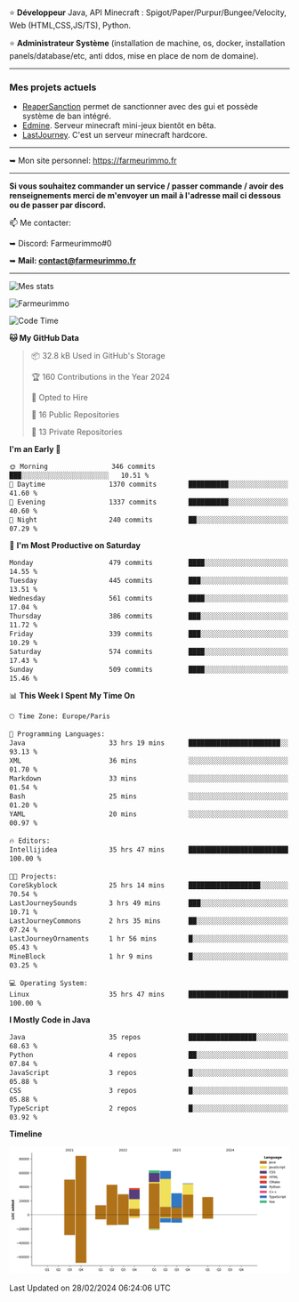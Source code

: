 ⭐ **Développeur** Java, API Minecraft : Spigot/Paper/Purpur/Bungee/Velocity, Web (HTML,CSS,JS/TS), Python.

⭐ **Administrateur Système** (installation de machine, os, docker, installation panels/database/etc, anti ddos, mise en place de nom de domaine).

---

### Mes projets actuels
- [ReaperSanction](https://www.spigotmc.org/resources/reapersanction.89580/) permet de sanctionner avec des gui et possède système de ban intégré.
- [Edmine](https://edmine.net). Serveur minecraft mini-jeux bientôt en bêta.
- [LastJourney](https://lastjourney.fr). C'est un serveur minecraft hardcore.

---

➥ Mon site personnel: https://farmeurimmo.fr

---

**Si vous souhaitez commander un service / passer commande / avoir des renseignements merci de m'envoyer un mail à l'adresse mail ci dessous ou de passer par discord.**

📫 Me contacter:
 
   ➥ Discord: Farmeurimmo#0
   
   ➥ **Mail: contact@farmeurimmo.fr**

---

![Mes stats](https://github-readme-stats.farmeurimmo.fr/api?username=Farmeurimmo&count_private=true&show_icons=true&theme=radical)

<img src="https://komarev.com/ghpvc/?username=Farmeurimmo" alt="Farmeurimmo" />

<!--START_SECTION:waka-->
![Code Time](http://img.shields.io/badge/Code%20Time-1%2C222%20hrs%209%20mins-blue)

**🐱 My GitHub Data** 

> 📦 32.8 kB Used in GitHub's Storage 
 > 
> 🏆 160 Contributions in the Year 2024
 > 
> 💼 Opted to Hire
 > 
> 📜 16 Public Repositories 
 > 
> 🔑 13 Private Repositories 
 > 
**I'm an Early 🐤** 

```text
🌞 Morning                346 commits         ███░░░░░░░░░░░░░░░░░░░░░░   10.51 % 
🌆 Daytime                1370 commits        ██████████░░░░░░░░░░░░░░░   41.60 % 
🌃 Evening                1337 commits        ██████████░░░░░░░░░░░░░░░   40.60 % 
🌙 Night                  240 commits         ██░░░░░░░░░░░░░░░░░░░░░░░   07.29 % 
```
📅 **I'm Most Productive on Saturday** 

```text
Monday                   479 commits         ████░░░░░░░░░░░░░░░░░░░░░   14.55 % 
Tuesday                  445 commits         ███░░░░░░░░░░░░░░░░░░░░░░   13.51 % 
Wednesday                561 commits         ████░░░░░░░░░░░░░░░░░░░░░   17.04 % 
Thursday                 386 commits         ███░░░░░░░░░░░░░░░░░░░░░░   11.72 % 
Friday                   339 commits         ███░░░░░░░░░░░░░░░░░░░░░░   10.29 % 
Saturday                 574 commits         ████░░░░░░░░░░░░░░░░░░░░░   17.43 % 
Sunday                   509 commits         ████░░░░░░░░░░░░░░░░░░░░░   15.46 % 
```


📊 **This Week I Spent My Time On** 

```text
🕑︎ Time Zone: Europe/Paris

💬 Programming Languages: 
Java                     33 hrs 19 mins      ███████████████████████░░   93.13 % 
XML                      36 mins             ░░░░░░░░░░░░░░░░░░░░░░░░░   01.70 % 
Markdown                 33 mins             ░░░░░░░░░░░░░░░░░░░░░░░░░   01.54 % 
Bash                     25 mins             ░░░░░░░░░░░░░░░░░░░░░░░░░   01.20 % 
YAML                     20 mins             ░░░░░░░░░░░░░░░░░░░░░░░░░   00.97 % 

🔥 Editors: 
Intellijidea             35 hrs 47 mins      █████████████████████████   100.00 % 

🐱‍💻 Projects: 
CoreSkyblock             25 hrs 14 mins      ██████████████████░░░░░░░   70.54 % 
LastJourneySounds        3 hrs 49 mins       ███░░░░░░░░░░░░░░░░░░░░░░   10.71 % 
LastJourneyCommons       2 hrs 35 mins       ██░░░░░░░░░░░░░░░░░░░░░░░   07.24 % 
LastJourneyOrnaments     1 hr 56 mins        █░░░░░░░░░░░░░░░░░░░░░░░░   05.43 % 
MineBlock                1 hr 9 mins         █░░░░░░░░░░░░░░░░░░░░░░░░   03.25 % 

💻 Operating System: 
Linux                    35 hrs 47 mins      █████████████████████████   100.00 % 
```

**I Mostly Code in Java** 

```text
Java                     35 repos            █████████████████░░░░░░░░   68.63 % 
Python                   4 repos             ██░░░░░░░░░░░░░░░░░░░░░░░   07.84 % 
JavaScript               3 repos             █░░░░░░░░░░░░░░░░░░░░░░░░   05.88 % 
CSS                      3 repos             █░░░░░░░░░░░░░░░░░░░░░░░░   05.88 % 
TypeScript               2 repos             █░░░░░░░░░░░░░░░░░░░░░░░░   03.92 % 
```



**Timeline**

![Lines of Code chart](https://raw.githubusercontent.com/Farmeurimmo/Farmeurimmo/main/assets/bar_graph.png)


 Last Updated on 28/02/2024 06:24:06 UTC
<!--END_SECTION:waka-->
